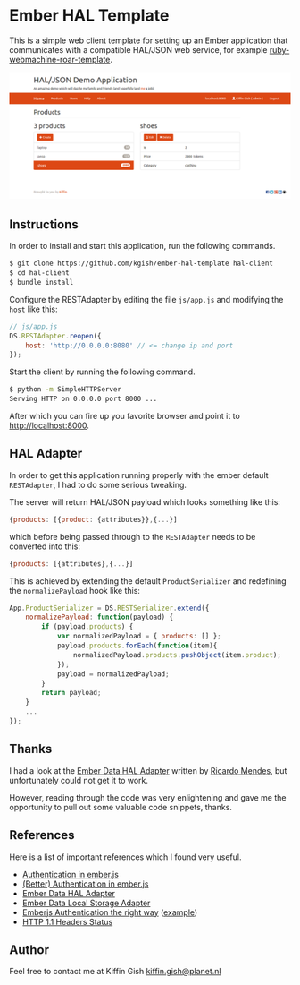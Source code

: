 # Ember HAL Template

This is a simple web client template for setting up an Ember application
that communicates with a compatible HAL/JSON web service, for example
[ruby-webmachine-roar-template](https://github.com/kgish/ruby-webmachine-roar-template).

![](images/screenshot.png?raw=true)

## Instructions

In order to install and start this application, run the following commands.

```bash
$ git clone https://github.com/kgish/ember-hal-template hal-client
$ cd hal-client
$ bundle install
```

Configure the RESTAdapter by editing the file `js/app.js` and modifying the `host` like this:

```javascript
// js/app.js
DS.RESTAdapter.reopen({
    host: 'http://0.0.0.0:8080' // <= change ip and port
});
```

Start the client by running the following command.

```bash
$ python -m SimpleHTTPServer
Serving HTTP on 0.0.0.0 port 8000 ...
```

After which you can fire up you favorite browser and point it
to [http://localhost:8000](http://localhost:8000).

## HAL Adapter

In order to get this application running properly with the ember default
`RESTAdapter`, I had to do some serious tweaking.

The server will return HAL/JSON payload which looks something like this:

```javascript
{products: [{product: {attributes}},{...}]
```

which before being passed through to the `RESTAdapter` needs to be converted
into this:

```javascript
{products: [{attributes},{...}]
```

This is achieved by extending the default `ProductSerializer` and redefining
the `normalizePayload` hook like this:

```javascript
App.ProductSerializer = DS.RESTSerializer.extend({
    normalizePayload: function(payload) {
        if (payload.products) {
            var normalizedPayload = { products: [] };
            payload.products.forEach(function(item){
                normalizedPayload.products.pushObject(item.product);
            });
            payload = normalizedPayload;
        }
        return payload;
    }
    ...
});
```

## Thanks

I had a look at the [Ember Data HAL Adapter](https://github.com/locks/ember-data-hal-adapter)
written by [Ricardo Mendes](https://github.com/locks), but unfortunately could
not get it to work.

However, reading through the code was very enlightening and gave me the
opportunity to pull out some valuable code snippets, thanks.

## References

Here is a list of important references which I found very useful.

* [Authentication in ember.js](http://log.simplabs.com/post/53016599611/authentication-in-ember-js)
* [(Better) Authentication in ember.js](http://log.simplabs.com/post/57702291669/better-authentication-in-ember-js)
* [Ember Data HAL Adapter](https://github.com/locks/ember-data-hal-adapter)
* [Ember Data Local Storage Adapter](https://github.com/kurko/ember-localstorage-adapter)
* [Emberjs Authentication the right way](http://webcloud.info/blog/2014/04/07/emberjs-authentication-the-right-way-javascript-version/) ([example](https://github.com/WebCloud/EmberJS-Auth-Example))
* [HTTP 1.1 Headers Status](http://upload.wikimedia.org/wikipedia/commons/8/88/Http-headers-status.png)

## Author

Feel free to contact me at Kiffin Gish <kiffin.gish@planet.nl>
